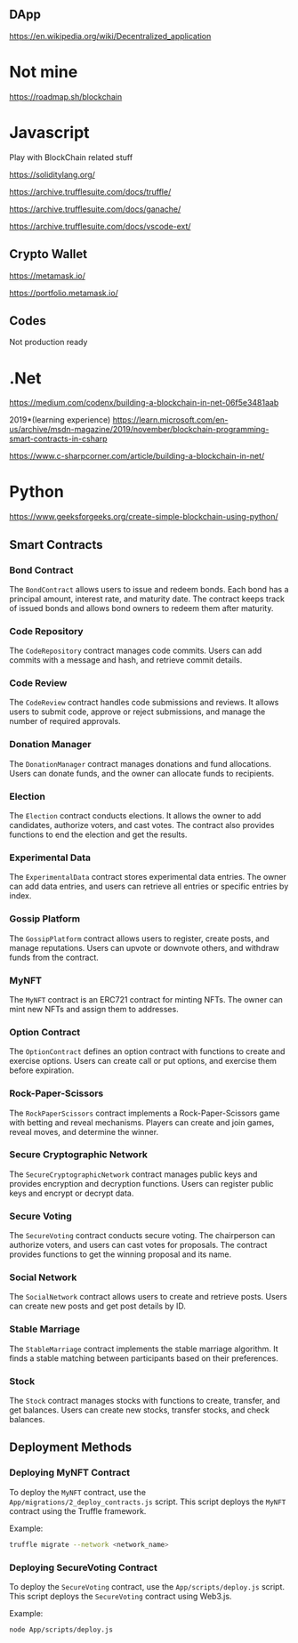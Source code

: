 ## DApp

https://en.wikipedia.org/wiki/Decentralized_application

# Not mine
https://roadmap.sh/blockchain

# Javascript

Play with BlockChain related stuff

https://soliditylang.org/

https://archive.trufflesuite.com/docs/truffle/

https://archive.trufflesuite.com/docs/ganache/

https://archive.trufflesuite.com/docs/vscode-ext/

## Crypto Wallet

https://metamask.io/

https://portfolio.metamask.io/

## Codes

Not production ready

# .Net
https://medium.com/codenx/building-a-blockchain-in-net-06f5e3481aab

2019*(learning experience)
https://learn.microsoft.com/en-us/archive/msdn-magazine/2019/november/blockchain-programming-smart-contracts-in-csharp

https://www.c-sharpcorner.com/article/building-a-blockchain-in-net/


# Python
https://www.geeksforgeeks.org/create-simple-blockchain-using-python/

## Smart Contracts

### Bond Contract

The `BondContract` allows users to issue and redeem bonds. Each bond has a principal amount, interest rate, and maturity date. The contract keeps track of issued bonds and allows bond owners to redeem them after maturity.

### Code Repository

The `CodeRepository` contract manages code commits. Users can add commits with a message and hash, and retrieve commit details.

### Code Review

The `CodeReview` contract handles code submissions and reviews. It allows users to submit code, approve or reject submissions, and manage the number of required approvals.

### Donation Manager

The `DonationManager` contract manages donations and fund allocations. Users can donate funds, and the owner can allocate funds to recipients.

### Election

The `Election` contract conducts elections. It allows the owner to add candidates, authorize voters, and cast votes. The contract also provides functions to end the election and get the results.

### Experimental Data

The `ExperimentalData` contract stores experimental data entries. The owner can add data entries, and users can retrieve all entries or specific entries by index.

### Gossip Platform

The `GossipPlatform` contract allows users to register, create posts, and manage reputations. Users can upvote or downvote others, and withdraw funds from the contract.

### MyNFT

The `MyNFT` contract is an ERC721 contract for minting NFTs. The owner can mint new NFTs and assign them to addresses.

### Option Contract

The `OptionContract` defines an option contract with functions to create and exercise options. Users can create call or put options, and exercise them before expiration.

### Rock-Paper-Scissors

The `RockPaperScissors` contract implements a Rock-Paper-Scissors game with betting and reveal mechanisms. Players can create and join games, reveal moves, and determine the winner.

### Secure Cryptographic Network

The `SecureCryptographicNetwork` contract manages public keys and provides encryption and decryption functions. Users can register public keys and encrypt or decrypt data.

### Secure Voting

The `SecureVoting` contract conducts secure voting. The chairperson can authorize voters, and users can cast votes for proposals. The contract provides functions to get the winning proposal and its name.

### Social Network

The `SocialNetwork` contract allows users to create and retrieve posts. Users can create new posts and get post details by ID.

### Stable Marriage

The `StableMarriage` contract implements the stable marriage algorithm. It finds a stable matching between participants based on their preferences.

### Stock

The `Stock` contract manages stocks with functions to create, transfer, and get balances. Users can create new stocks, transfer stocks, and check balances.

## Deployment Methods

### Deploying MyNFT Contract

To deploy the `MyNFT` contract, use the `App/migrations/2_deploy_contracts.js` script. This script deploys the `MyNFT` contract using the Truffle framework.

Example:
```bash
truffle migrate --network <network_name>
```

### Deploying SecureVoting Contract

To deploy the `SecureVoting` contract, use the `App/scripts/deploy.js` script. This script deploys the `SecureVoting` contract using Web3.js.

Example:
```bash
node App/scripts/deploy.js
```
